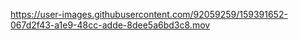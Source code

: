 

https://user-images.githubusercontent.com/92059259/159391652-067d2f43-a1e9-48cc-adde-8dee5a6bd3c8.mov

